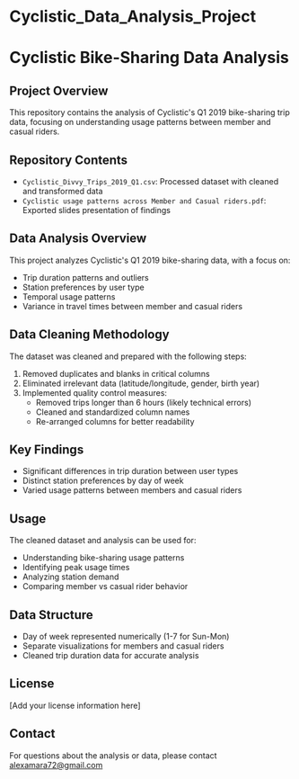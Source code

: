 # Cyclistic_Data_Analysis_Project

# Cyclistic Bike-Sharing Data Analysis

## Project Overview
This repository contains the analysis of Cyclistic's Q1 2019 bike-sharing trip data, focusing on understanding usage patterns between member and casual riders.

## Repository Contents
- `Cyclistic_Divvy_Trips_2019_Q1.csv`: Processed dataset with cleaned and transformed data
- `Cyclistic usage patterns across Member and Casual riders.pdf`: Exported slides presentation of findings

## Data Analysis Overview
This project analyzes Cyclistic's Q1 2019 bike-sharing data, with a focus on:
- Trip duration patterns and outliers
- Station preferences by user type
- Temporal usage patterns
- Variance in travel times between member and casual riders

## Data Cleaning Methodology
The dataset was cleaned and prepared with the following steps:
1. Removed duplicates and blanks in critical columns
2. Eliminated irrelevant data (latitude/longitude, gender, birth year)
3. Implemented quality control measures:
   - Removed trips longer than 6 hours (likely technical errors)
   - Cleaned and standardized column names
   - Re-arranged columns for better readability

## Key Findings
- Significant differences in trip duration between user types
- Distinct station preferences by day of week
- Varied usage patterns between members and casual riders

## Usage
The cleaned dataset and analysis can be used for:
- Understanding bike-sharing usage patterns
- Identifying peak usage times
- Analyzing station demand
- Comparing member vs casual rider behavior

## Data Structure
- Day of week represented numerically (1-7 for Sun-Mon)
- Separate visualizations for members and casual riders
- Cleaned trip duration data for accurate analysis

## License
[Add your license information here]

## Contact
For questions about the analysis or data, please contact alexamara72@gmail.com
